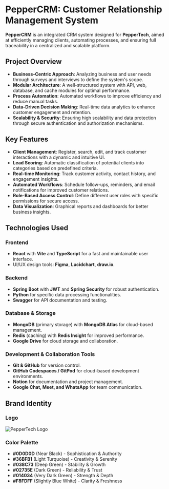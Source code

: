 # **PepperCRM: Customer Relationship Management System**

**PepperCRM** is an integrated CRM system designed for **PepperTech**, aimed at efficiently managing clients, automating processes, and ensuring full traceability in a centralized and scalable platform.

## **Project Overview**

- **Business-Centric Approach**: Analyzing business and user needs through surveys and interviews to define the system's scope.
- **Modular Architecture**: A well-structured system with API, web, database, and cache modules for optimal performance.
- **Process Automation**: Automated workflows to improve efficiency and reduce manual tasks.
- **Data-Driven Decision Making**: Real-time data analytics to enhance customer engagement and retention.
- **Scalability & Security**: Ensuring high scalability and data protection through secure authentication and authorization mechanisms.

## **Key Features**

- **Client Management**: Register, search, edit, and track customer interactions with a dynamic and intuitive UI.
- **Lead Scoring**: Automatic classification of potential clients into categories based on predefined criteria.
- **Real-time Monitoring**: Track customer activity, contact history, and engagement insights.
- **Automated Workflows**: Schedule follow-ups, reminders, and email notifications for improved customer relations.
- **Role-Based Access Control**: Define different user roles with specific permissions for secure access.
- **Data Visualization**: Graphical reports and dashboards for better business insights.

## **Technologies Used**

### **Frontend**
- **React** with **Vite** and **TypeScript** for a fast and maintainable user interface.
- UI/UX design tools: **Figma**, **Lucidchart**, **draw.io**.

### **Backend**
- **Spring Boot** with **JWT** and **Spring Security** for robust authentication.
- **Python** for specific data processing functionalities.
- **Swagger** for API documentation and testing.

### **Database & Storage**
- **MongoDB** (primary storage) with **MongoDB Atlas** for cloud-based management.
- **Redis** (caching) with **Redis Insight** for improved performance.
- **Google Drive** for cloud storage and collaboration.

### **Development & Collaboration Tools**
- **Git & GitHub** for version control.
- **GitHub Codespaces / GitPod** for cloud-based development environments.
- **Notion** for documentation and project management.
- **Google Chat, Meet, and WhatsApp** for team communication.

## **Brand Identity**

### **Logo**
![PepperTech Logo]([attachment:eebddc0a-4ac6-442f-bb36-96bd62742645:PapperTech_logo_colored_text.png](https://img.notionusercontent.com/s3/prod-files-secure%2Fbdb3cd24-e813-4afe-b347-4ea008b60ced%2Feebddc0a-4ac6-442f-bb36-96bd62742645%2FPapperTech_logo_colored_text.png/size/w=1250?exp=1741970939&sig=6_CZ6B4-b03Isnst6fR2964pN_V7m2q3qICcUC73Ly4))

### **Color Palette**

- **#0D0D0D** (Near Black) - Sophistication & Authority
- **#36BFB1** (Light Turquoise) - Creativity & Serenity
- **#038C73** (Deep Green) - Stability & Growth
- **#02735E** (Dark Green) - Reliability & Trust
- **#014034** (Very Dark Green) - Strength & Depth
- **#F8FDFF** (Slightly Blue White) - Clarity & Freshness


